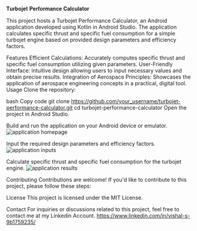 𝐓𝐮𝐫𝐛𝐨𝐣𝐞𝐭 𝐏𝐞𝐫𝐟𝐨𝐫𝐦𝐚𝐧𝐜𝐞 𝐂𝐚𝐥𝐜𝐮𝐥𝐚𝐭𝐨𝐫

This project hosts a Turbojet Performance Calculator, an Android application developed using Kotlin in Android Studio. The application calculates specific thrust and specific fuel consumption for a simple turbojet engine based on provided design parameters and efficiency factors.

Features
Efficient Calculations: Accurately computes specific thrust and specific fuel consumption utilizing given parameters.
User-Friendly Interface: intuitive design allowing users to input necessary values and obtain precise results.
Integration of Aerospace Principles: Showcases the application of aerospace engineering concepts in a practical, digital tool.
Usage
Clone the repository:

bash
Copy code
git clone https://github.com/your_username/turbojet-performance-calculator.git
cd turbojet-performance-calculator
Open the project in Android Studio.

Build and run the application on your Android device or emulator.
![application homepage](https://github.com/user-attachments/assets/9880625c-5915-4495-81e9-0fab96f31d4b)

Input the required design parameters and efficiency factors.
![application inputs](https://github.com/user-attachments/assets/052e9d91-b72e-4a94-bf0c-b94f8e94baf2)

Calculate specific thrust and specific fuel consumption for the turbojet engine.
![application results](https://github.com/user-attachments/assets/e4b0d2ac-565e-4f9c-9a50-7ad4f3f3f519)

Contributing
Contributions are welcome! If you'd like to contribute to this project, please follow these steps:

License
This project is licensed under the MIT License.

Contact
For inquiries or discussions related to this project, feel free to contact me at my Linkedin Account.
https://www.linkedin.com/in/vishal-s-9b1759235/
